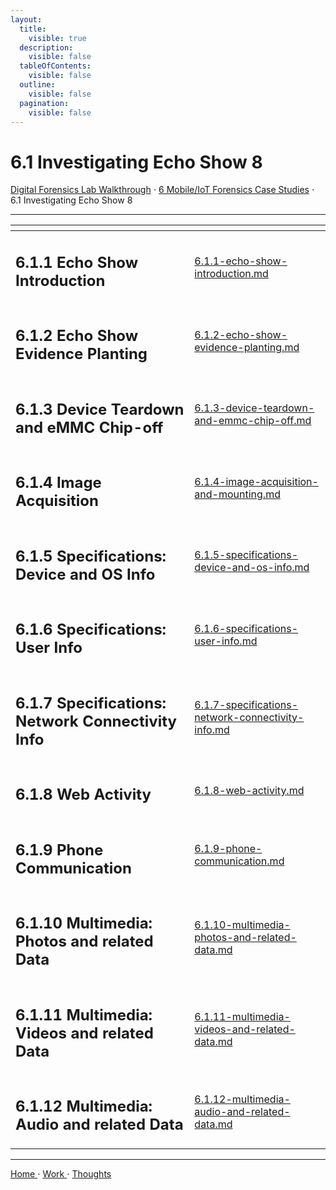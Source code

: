 ```yaml
---
layout:
  title:
    visible: true
  description:
    visible: false
  tableOfContents:
    visible: false
  outline:
    visible: false
  pagination:
    visible: false
---
```


# 6.1 Investigating Echo Show 8

[Digital Forensics Lab Walkthrough](../../) ⋅ [6 Mobile/IoT Forensics Case Studies](../) ⋅ 6.1 Investigating Echo Show 8

***

<table data-view="cards"><thead><tr><th></th><th data-hidden data-card-target data-type="content-ref"></th></tr></thead><tbody><tr><td><h2>6.1.1 Echo Show Introduction</h2></td><td><a href="6.1.1-echo-show-introduction.md">6.1.1-echo-show-introduction.md</a></td></tr><tr><td><h2>6.1.2 Echo Show Evidence Planting</h2></td><td><a href="6.1.2-echo-show-evidence-planting.md">6.1.2-echo-show-evidence-planting.md</a></td></tr><tr><td><h2>6.1.3 Device Teardown and eMMC Chip-off</h2></td><td><a href="6.1.3-device-teardown-and-emmc-chip-off.md">6.1.3-device-teardown-and-emmc-chip-off.md</a></td></tr><tr><td><h2>6.1.4 Image Acquisition</h2></td><td><a href="6.1.4-image-acquisition-and-mounting.md">6.1.4-image-acquisition-and-mounting.md</a></td></tr><tr><td><h2>6.1.5 Specifications: Device and OS Info</h2></td><td><a href="6.1.5-specifications-device-and-os-info.md">6.1.5-specifications-device-and-os-info.md</a></td></tr><tr><td><h2>6.1.6 Specifications: User Info</h2></td><td><a href="6.1.6-specifications-user-info.md">6.1.6-specifications-user-info.md</a></td></tr><tr><td><h2>6.1.7 Specifications: Network Connectivity Info</h2></td><td><a href="6.1.7-specifications-network-connectivity-info.md">6.1.7-specifications-network-connectivity-info.md</a></td></tr><tr><td><h2>6.1.8 Web Activity</h2></td><td><a href="6.1.8-web-activity.md">6.1.8-web-activity.md</a></td></tr><tr><td><h2>6.1.9 Phone Communication</h2></td><td><a href="6.1.9-phone-communication.md">6.1.9-phone-communication.md</a></td></tr><tr><td><h2>6.1.10 Multimedia: Photos and related Data</h2></td><td><a href="6.1.10-multimedia-photos-and-related-data.md">6.1.10-multimedia-photos-and-related-data.md</a></td></tr><tr><td><h2>6.1.11 Multimedia: Videos and related Data</h2></td><td><a href="6.1.11-multimedia-videos-and-related-data.md">6.1.11-multimedia-videos-and-related-data.md</a></td></tr><tr><td><h2>6.1.12 Multimedia: Audio and related Data</h2></td><td><a href="6.1.12-multimedia-audio-and-related-data.md">6.1.12-multimedia-audio-and-related-data.md</a></td></tr></tbody></table>

***

[Home ](https://app.gitbook.com/o/0kO27okC5uVB9ALX3rho/s/036xtfEIzcEdGegONXWM/)⋅ [Work ](https://app.gitbook.com/o/0kO27okC5uVB9ALX3rho/s/WaFS755Q4sf02CxLcghQ/)⋅ [Thoughts](https://app.gitbook.com/o/0kO27okC5uVB9ALX3rho/s/s4QQPMntQ25hmJToKSOu/)

